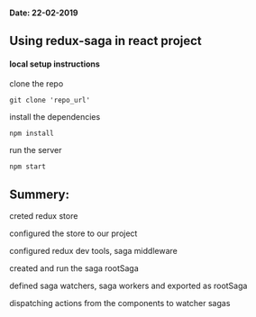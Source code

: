 #### Date: 22-02-2019

Using redux-saga in react project
-------------------------------------
#### local setup instructions

clone the repo
```
git clone 'repo_url'
```
install the dependencies
```
npm install
```
run the server
```
npm start
```


Summery:
---------------------
creted redux store

configured the store to our project

configured redux dev tools, saga middleware

created and run the saga rootSaga

defined saga watchers, saga workers and exported as rootSaga

dispatching actions from the components to watcher sagas
